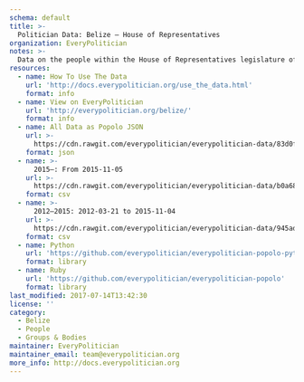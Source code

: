 ```yaml
---
schema: default
title: >-
  Politician Data: Belize — House of Representatives
organization: EveryPolitician
notes: >-
  Data on the people within the House of Representatives legislature of Belize.
resources:
  - name: How To Use The Data
    url: 'http://docs.everypolitician.org/use_the_data.html'
    format: info
  - name: View on EveryPolitician
    url: 'http://everypolitician.org/belize/'
    format: info
  - name: All Data as Popolo JSON
    url: >-
      https://cdn.rawgit.com/everypolitician/everypolitician-data/83d0f97a535236c6620eb5cf1fbf82a3160180dd/data/Belize/Representatives/ep-popolo-v1.0.json
    format: json
  - name: >-
      2015–: From 2015-11-05
    url: >-
      https://cdn.rawgit.com/everypolitician/everypolitician-data/b0a68250cb6a94df3f47933c17eccb378c98685c/data/Belize/Representatives/term-2015.csv
    format: csv
  - name: >-
      2012–2015: 2012-03-21 to 2015-11-04
    url: >-
      https://cdn.rawgit.com/everypolitician/everypolitician-data/945ad1d20e64da9b2881ace1042718f7270cc4f0/data/Belize/Representatives/term-2012.csv
    format: csv
  - name: Python
    url: 'https://github.com/everypolitician/everypolitician-popolo-python'
    format: library
  - name: Ruby
    url: 'https://github.com/everypolitician/everypolitician-popolo'
    format: library
last_modified: 2017-07-14T13:42:30
license: ''
category:
  - Belize
  - People
  - Groups & Bodies
maintainer: EveryPolitician
maintainer_email: team@everypolitician.org
more_info: http://docs.everypolitician.org
---
```

